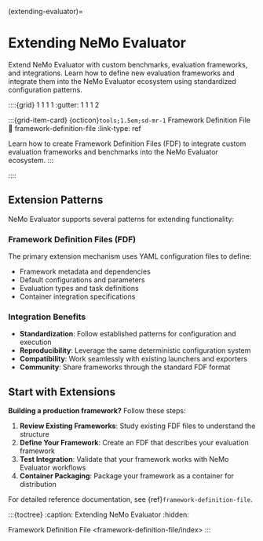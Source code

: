 (extending-evaluator)=

# Extending NeMo Evaluator

Extend NeMo Evaluator with custom benchmarks, evaluation frameworks, and integrations. Learn how to define new evaluation frameworks and integrate them into the NeMo Evaluator ecosystem using standardized configuration patterns.

::::{grid} 1 1 1 1
:gutter: 1 1 1 2

:::{grid-item-card} {octicon}`tools;1.5em;sd-mr-1` Framework Definition File
:link: framework-definition-file
:link-type: ref

Learn how to create Framework Definition Files (FDF) to integrate custom evaluation frameworks and benchmarks into the NeMo Evaluator ecosystem.
:::

::::

## Extension Patterns

NeMo Evaluator supports several patterns for extending functionality:

### Framework Definition Files (FDF)

The primary extension mechanism uses YAML configuration files to define:

- Framework metadata and dependencies
- Default configurations and parameters
- Evaluation types and task definitions
- Container integration specifications

### Integration Benefits

- **Standardization**: Follow established patterns for configuration and execution
- **Reproducibility**: Leverage the same deterministic configuration system
- **Compatibility**: Work seamlessly with existing launchers and exporters
- **Community**: Share frameworks through the standard FDF format

## Start with Extensions

<!-- **New to FDFs?** Start with the {ref}`create-framework-definition-file` tutorial for a hands-on walkthrough. -->

**Building a production framework?** Follow these steps:

1. **Review Existing Frameworks**: Study existing FDF files to understand the structure
2. **Define Your Framework**: Create an FDF that describes your evaluation framework
3. **Test Integration**: Validate that your framework works with NeMo Evaluator workflows
4. **Container Packaging**: Package your framework as a container for distribution

For detailed reference documentation, see {ref}`framework-definition-file`.

:::{toctree}
:caption: Extending NeMo Evaluator
:hidden:

Framework Definition File <framework-definition-file/index>
:::
